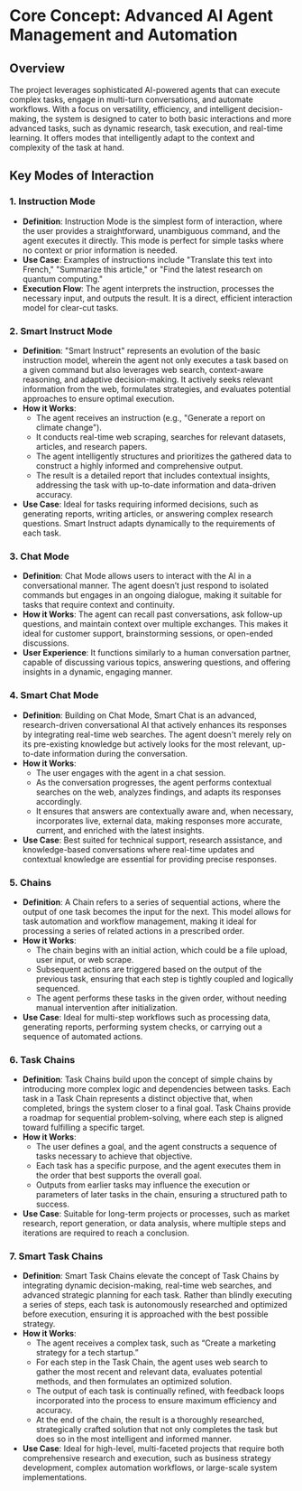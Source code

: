 # Core Concept: Advanced AI Agent Management and Automation

## Overview
The project leverages sophisticated AI-powered agents that can execute complex tasks, engage in multi-turn conversations, and automate workflows. With a focus on versatility, efficiency, and intelligent decision-making, the system is designed to cater to both basic interactions and more advanced tasks, such as dynamic research, task execution, and real-time learning. It offers modes that intelligently adapt to the context and complexity of the task at hand.

## Key Modes of Interaction

### 1. Instruction Mode

- **Definition**: Instruction Mode is the simplest form of interaction, where the user provides a straightforward, unambiguous command, and the agent executes it directly. This mode is perfect for simple tasks where no context or prior information is needed.
- **Use Case**: Examples of instructions include "Translate this text into French," "Summarize this article," or "Find the latest research on quantum computing."
- **Execution Flow**: The agent interprets the instruction, processes the necessary input, and outputs the result. It is a direct, efficient interaction model for clear-cut tasks.

### 2. Smart Instruct Mode

- **Definition**: "Smart Instruct" represents an evolution of the basic instruction model, wherein the agent not only executes a task based on a given command but also leverages web search, context-aware reasoning, and adaptive decision-making. It actively seeks relevant information from the web, formulates strategies, and evaluates potential approaches to ensure optimal execution.
- **How it Works**:
  - The agent receives an instruction (e.g., "Generate a report on climate change").
  - It conducts real-time web scraping, searches for relevant datasets, articles, and research papers.
  - The agent intelligently structures and prioritizes the gathered data to construct a highly informed and comprehensive output.
  - The result is a detailed report that includes contextual insights, addressing the task with up-to-date information and data-driven accuracy.
- **Use Case**: Ideal for tasks requiring informed decisions, such as generating reports, writing articles, or answering complex research questions. Smart Instruct adapts dynamically to the requirements of each task.

### 3. Chat Mode

- **Definition**: Chat Mode allows users to interact with the AI in a conversational manner. The agent doesn’t just respond to isolated commands but engages in an ongoing dialogue, making it suitable for tasks that require context and continuity.
- **How it Works**: The agent can recall past conversations, ask follow-up questions, and maintain context over multiple exchanges. This makes it ideal for customer support, brainstorming sessions, or open-ended discussions.
- **User Experience**: It functions similarly to a human conversation partner, capable of discussing various topics, answering questions, and offering insights in a dynamic, engaging manner.

### 4. Smart Chat Mode

- **Definition**: Building on Chat Mode, Smart Chat is an advanced, research-driven conversational AI that actively enhances its responses by integrating real-time web searches. The agent doesn't merely rely on its pre-existing knowledge but actively looks for the most relevant, up-to-date information during the conversation.
- **How it Works**:
  - The user engages with the agent in a chat session.
  - As the conversation progresses, the agent performs contextual searches on the web, analyzes findings, and adapts its responses accordingly.
  - It ensures that answers are contextually aware and, when necessary, incorporates live, external data, making responses more accurate, current, and enriched with the latest insights.
- **Use Case**: Best suited for technical support, research assistance, and knowledge-based conversations where real-time updates and contextual knowledge are essential for providing precise responses.

### 5. Chains

- **Definition**: A Chain refers to a series of sequential actions, where the output of one task becomes the input for the next. This model allows for task automation and workflow management, making it ideal for processing a series of related actions in a prescribed order.
- **How it Works**:
  - The chain begins with an initial action, which could be a file upload, user input, or web scrape.
  - Subsequent actions are triggered based on the output of the previous task, ensuring that each step is tightly coupled and logically sequenced.
  - The agent performs these tasks in the given order, without needing manual intervention after initialization.
- **Use Case**: Ideal for multi-step workflows such as processing data, generating reports, performing system checks, or carrying out a sequence of automated actions.

### 6. Task Chains

- **Definition**: Task Chains build upon the concept of simple chains by introducing more complex logic and dependencies between tasks. Each task in a Task Chain represents a distinct objective that, when completed, brings the system closer to a final goal. Task Chains provide a roadmap for sequential problem-solving, where each step is aligned toward fulfilling a specific target.
- **How it Works**:
  - The user defines a goal, and the agent constructs a sequence of tasks necessary to achieve that objective.
  - Each task has a specific purpose, and the agent executes them in the order that best supports the overall goal.
  - Outputs from earlier tasks may influence the execution or parameters of later tasks in the chain, ensuring a structured path to success.
- **Use Case**: Suitable for long-term projects or processes, such as market research, report generation, or data analysis, where multiple steps and iterations are required to reach a conclusion.

### 7. Smart Task Chains

- **Definition**: Smart Task Chains elevate the concept of Task Chains by integrating dynamic decision-making, real-time web searches, and advanced strategic planning for each task. Rather than blindly executing a series of steps, each task is autonomously researched and optimized before execution, ensuring it is approached with the best possible strategy.
- **How it Works**:
  - The agent receives a complex task, such as “Create a marketing strategy for a tech startup.”
  - For each step in the Task Chain, the agent uses web search to gather the most recent and relevant data, evaluates potential methods, and then formulates an optimized solution.
  - The output of each task is continually refined, with feedback loops incorporated into the process to ensure maximum efficiency and accuracy.
  - At the end of the chain, the result is a thoroughly researched, strategically crafted solution that not only completes the task but does so in the most intelligent and informed manner.
- **Use Case**: Ideal for high-level, multi-faceted projects that require both comprehensive research and execution, such as business strategy development, complex automation workflows, or large-scale system implementations.
